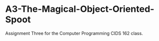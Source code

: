 # A3-The-Magical-Object-Oriented-Spoot
Assignment Three for the Computer Programming CIDS 162 class.
